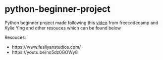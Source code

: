 # python-beginner-project
Python beginner project made following this <a href= "https://www.youtube.com/watch?v=8ext9G7xspg">video</a> from freecodecamp and Kylie Ying and other resouces which can be found below

Resouces: 
<ul>
<li> https://www.fesliyanstudios.com/</li>
<li>https://youtu.be/no5dz0GOWy8</li>
</ul>
